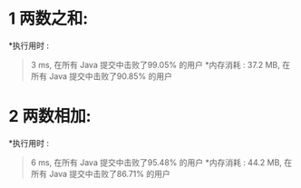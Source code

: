 # 1 两数之和:
*执行用时 :
> 3 ms, 在所有 Java 提交中击败了99.05% 的用户
*内存消耗 :
>37.2 MB, 在所有 Java 提交中击败了90.85% 的用户
# 2 两数相加:
*执行用时 :
>6 ms, 在所有 Java 提交中击败了95.48% 的用户
*内存消耗 :
>44.2 MB, 在所有 Java 提交中击败了86.71% 的用户
